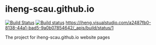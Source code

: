 # iheng-scau.github.io
[![Build Status](https://travis-ci.org/iheng-scau/iheng-scau.github.io.svg?branch=master)](https://travis-ci.org/iheng-scau/iheng-scau.github.io)
[![Build status](https://ci.appveyor.com/api/projects/status/sq6i1m9yls8ottwu?svg=true)](https://ci.appveyor.com/project/iheng-scau/iheng-scau-github-io)
https://iheng.visualstudio.com/a2487fb0-8138-44a1-bad5-9a0b07854642/_apis/build/status/1

The project for iheng-scau.github.io website pages 

